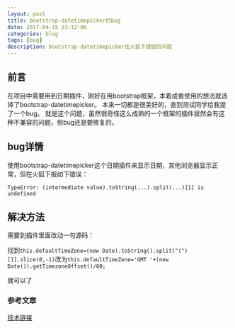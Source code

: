 ```yaml
---
layout: post
title: bootstrap-datetimepicker的bug
date: 2017-04-15 23:12:00
categories: blog
tags: [bug]
description: bootstrap-datetimepicker在火狐下报错的问题
---
```


## 前言

在项目中需要用到日期插件，刚好在用bootstrap框架，本着成套使用的想法就选择了bootstrap-datetimepicker。
本来一切都是很美好的，直到测试同学给我提了一个bug。
就是这个问题，虽然很奇怪这么成熟的一个框架的插件居然会有这种不兼容的问题，但bug还是要修复的。

## bug详情

使用bootstrap-datetimepicker这个日期插件来显示日期，其他浏览器显示正常，但在火狐下报如下错误：

`TypeError: (intermediate value).toString(...).split(...)[1] is undefined`

## 解决方法

需要到插件里面改动一句源码：

找到`this.defaultTimeZone=(new Date).toString().split("(")[1].slice(0,-1)`改为`this.defaultTimeZone='GMT '+(new Date()).getTimezoneOffset()/60;`

就可以了

### 参考文章

[技术链接](http://www.cnblogs.com/lhyhappy65/p/5629630.html)
